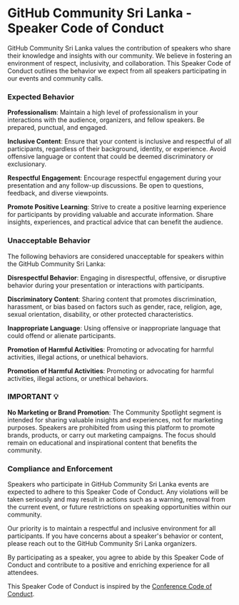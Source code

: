 # GitHub Community Sri Lanka - Speaker Code of Conduct

GitHub Community Sri Lanka values the contribution of speakers who share their knowledge and insights with our community. We believe in fostering an environment of respect, inclusivity, and collaboration. This Speaker Code of Conduct outlines the behavior we expect from all speakers participating in our events and community calls.

### Expected Behavior

**Professionalism**: Maintain a high level of professionalism in your interactions with the audience, organizers, and fellow speakers. Be prepared, punctual, and engaged.

**Inclusive Content**: Ensure that your content is inclusive and respectful of all participants, regardless of their background, identity, or experience. Avoid offensive language or content that could be deemed discriminatory or exclusionary.

**Respectful Engagement**: Encourage respectful engagement during your presentation and any follow-up discussions. Be open to questions, feedback, and diverse viewpoints.

**Promote Positive Learning**: Strive to create a positive learning experience for participants by providing valuable and accurate information. Share insights, experiences, and practical advice that can benefit the audience.

### Unacceptable Behavior

The following behaviors are considered unacceptable for speakers within the GitHub Community Sri Lanka:

**Disrespectful Behavior**: Engaging in disrespectful, offensive, or disruptive behavior during your presentation or interactions with participants.

**Discriminatory Content**: Sharing content that promotes discrimination, harassment, or bias based on factors such as gender, race, religion, age, sexual orientation, disability, or other protected characteristics.

**Inappropriate Language**: Using offensive or inappropriate language that could offend or alienate participants.

**Promotion of Harmful Activities**: Promoting or advocating for harmful activities, illegal actions, or unethical behaviors.

**Promotion of Harmful Activities**: Promoting or advocating for harmful activities, illegal actions, or unethical behaviors.

### IMPORTANT 💡
**No Marketing or Brand Promotion**: The Community Spotlight segment is intended for sharing valuable insights and experiences, not for marketing purposes. Speakers are prohibited from using this platform to promote brands, products, or carry out marketing campaigns. The focus should remain on educational and inspirational content that benefits the community.

### Compliance and Enforcement
Speakers who participate in GitHub Community Sri Lanka events are expected to adhere to this Speaker Code of Conduct. Any violations will be taken seriously and may result in actions such as a warning, removal from the current event, or future restrictions on speaking opportunities within our community.

Our priority is to maintain a respectful and inclusive environment for all participants. If you have concerns about a speaker's behavior or content, please reach out to the GitHub Community Sri Lanka organizers.

By participating as a speaker, you agree to abide by this Speaker Code of Conduct and contribute to a positive and enriching experience for all attendees.

This Speaker Code of Conduct is inspired by the [Conference Code of Conduct](https://confcodeofconduct.com/).